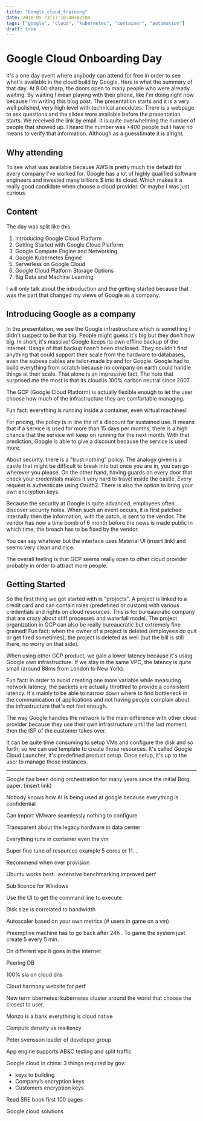 ```yaml
---
title: "Google_cloud_training"
date: 2018-05-23T17:10:48+02:00
tags: ["google", "cloud", "kubernetes", "container", "automation"]
draft: true
---
```

# Google Cloud Onboarding Day

It's a one day event where anybody can attend for free in order to see what's available in the cloud build by Google.
Here is what the summary of that day.
At 8.00 sharp, the doors open to many people who were already waiting.
By waiting I mean playing with their phone, like I'm doing right now because I'm writing this blog post.
The presentation starts and it is a very well polished, very high level with technical anecdotes.
There is a webpage to ask questions and the slides were available before the presentation starts.
We received the link by email.
It is quite overwhelming the number of people that showed up.
I heard the number was >400 people but I have no means to verify that information.
Although as a guesstimate it is alright.

## Why attending

To see what was available because AWS is pretty much the default for every company I've worked for.
Google has a lot of highly qualified software engineers and invested many billions $ into its cloud.
Which makes it a really good candidate when choose a cloud provider.
Or maybe I was just curious.

## Content

The day was split like this:

1. Introducing Google Cloud Platform
1. Getting Started with Google Cloud Platform
1. Google Compute Engine and Networking
1. Google Kubernetes Engine
1. Serverless on Google Cloud
1. Google Cloud Platform Storage Options
1. Big Data and Machine Learning

I will only talk about the introduction and the getting started because that was the part that changed my views of Google as a company.

## Introducing Google as a company

In the presentation, we see the Google infrastructure which is something I didn't suspect to be that big.
People might guess it's big but they don't how big. In short, it's massive!
Google keeps its own offline backup of the internet. Usage of that backup hasn't been disclosed.
They couldn't find anything that could support their scale from the hardware to databases,
even the subsea cables are tailor-made by and for Google.
Google had to build everything from scratch because no company on earth could handle things at their scale.
That alone is an impressive fact.
The note that surprised me the most is that its cloud is 100% carbon neutral since 2007

The GCP (Google Cloud Platform) is actually flexible enough to let the user choose how much of the infrastructure they are comfortable managing.

Fun fact: everything is running inside a container, even virtual machines!

For pricing, the policy is in line the of a discount for sustained use.
It means that if a service is used for more than 15 days per months, there is a high chance that the service
will keep on running for the next month.
With that prediction, Google is able to give a discount because the service is used more.

About security. there is a "trust nothing" policy.
The analogy given is a castle that might be difficult to break into but once you are in, you can go wherever you please.
On the other hand, having guards on every door that check your credentials makes it very hard to travel inside the castle.
Every request is authenticate using Oauth2. There is also the option to bring your own encryption keys.

Because the security at Google is quite advanced, employees often discover security holes.
When such an event occurs, it is first patched internally then the information, with the patch, is sent to the vendor.
The vendor has now a time bomb of 6 month before the news is made public in which time, the breach has to be fixed by the vendor.

You can say whatever but the interface uses Material UI (insert link) and seems very clean and nice.

The overall feeling is that GCP seems really open to other cloud provider probably in order to attract more people.

## Getting Started

So the first thing we got started with is "projects".
A project is linked to a credit card and can contain roles (predefined or custom) with various credentials and rights on cloud resources.
This is for bureaucratic company that are crazy about stiff processes and waterfall model.
The project organization in GCP can also be really bureaucratic but extremely fine grained!
Fun fact: when the owner of a project is deleted (employees do quit or get fired sometimes), the project is deleted as well (but the bill is still there, no worry on that side).

When using other GCP product, we gain a lower latency because it's using Google own infrastructure. If we stay in the same VPC, the latency is quite small (around 88ms from London to New York).

Fun fact: in order to avoid creating one more variable while measuring network latency, the packets are actually throttled to provide a consistent latency. It's mainly to be able to narrow down where to find bottleneck in the communication of applications and not having people complain about the infrastructure that's not fast enough.

The way Google handles the network is the main difference with other cloud provider because they use their own infrastructure until the last moment, then the ISP of the customer takes over.

It can be quite time consuming to setup VMs and configure the disk and so forth, so we can use template to create those resources. It's called Google Cloud Launcher, it's predefined product setup. Once setup, it's up to the user to manage those instances.

---

Google has been doing orchestration for many years since the initial Borg paper. (insert link)


Nobody knows how AI is being used at google because everything is confidential

Can import VMware seamlessly nothing to configure

Transparent about the legacy hardware in data center

Everything runs in container even the vm

Super fine tune of resources example 5 cores or 11...

Recommend when over provision

Ubuntu works best.. extensive benchmarking improved perf

Sub licence for Windows

Use the UI to get the command line to execute

Disk size is correlated to bandwidth

Autoscaler based on your own metrics (# users in game on a vm)

Preemptive machine has to go back after 24h . To game the system just create 5 every 5 min.

On different vpc it goes in the internet

Peering DB

100% sla on cloud dns

Cloud harmony website for perf

New term ubernetes: kubernetes cluster around the world that choose the closest to user.

Monzo is a bank everything is cloud native

Compute density vs resiliency

Peter svensson leader of developer group

App engine supports AB&C testing and split traffic

Google cloud in china:
3 things required by gov:
* keys to building
* Company’s encryption keys
* Customers encryption keys

Read SRE book first 100 pages


Google cloud solutions
